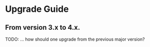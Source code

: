 # Upgrade Guide

## From version 3.x to 4.x.

TODO: ... how should one upgrade from the previous major version?
